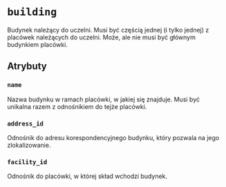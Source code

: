 # `building`

Budynek należący do uczelni. Musi być częścią jednej (i tylko jednej) z placówek należących do uczelni. Może, ale nie musi być głównym budynkiem placówki.

## Atrybuty

### `name`

Nazwa budynku w ramach placówki, w jakiej się znajduje. Musi być unikalna razem z odnośnikiem do tejże placówki.

### `address_id`

Odnośnik do adresu korespondencyjnego budynku, który pozwala na jego zlokalizowanie.

### `facility_id`

Odnośnik do placówki, w której skład wchodzi budynek.
